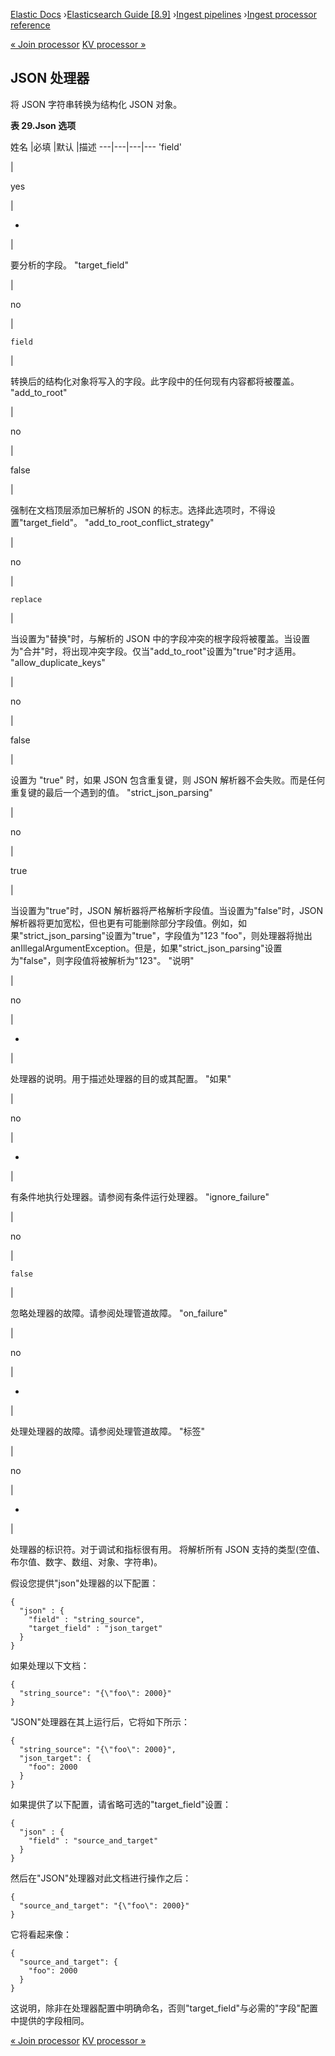 

[Elastic Docs](/guide/) ›[Elasticsearch Guide [8.9]](index.md) ›[Ingest
pipelines](ingest.md) ›[Ingest processor reference](processors.md)

[« Join processor](join-processor.md) [KV processor »](kv-processor.md)

## JSON 处理器

将 JSON 字符串转换为结构化 JSON 对象。

**表 29.Json 选项**

姓名 |必填 |默认 |描述 ---|---|---|--- 'field'

|

yes

|

-

|

要分析的字段。   "target_field"

|

no

|

`field`

|

转换后的结构化对象将写入的字段。此字段中的任何现有内容都将被覆盖。   "add_to_root"

|

no

|

false

|

强制在文档顶层添加已解析的 JSON 的标志。选择此选项时，不得设置"target_field"。   "add_to_root_conflict_strategy"

|

no

|

`replace`

|

当设置为"替换"时，与解析的 JSON 中的字段冲突的根字段将被覆盖。当设置为"合并"时，将出现冲突字段。仅当"add_to_root"设置为"true"时才适用。   "allow_duplicate_keys"

|

no

|

false

|

设置为 "true" 时，如果 JSON 包含重复键，则 JSON 解析器不会失败。而是任何重复键的最后一个遇到的值。   "strict_json_parsing"

|

no

|

true

|

当设置为"true"时，JSON 解析器将严格解析字段值。当设置为"false"时，JSON 解析器将更加宽松，但也更有可能删除部分字段值。例如，如果"strict_json_parsing"设置为"true"，字段值为"123 "foo"，则处理器将抛出 anIllegalArgumentException。但是，如果"strict_json_parsing"设置为"false"，则字段值将被解析为"123"。   "说明"

|

no

|

-

|

处理器的说明。用于描述处理器的目的或其配置。   "如果"

|

no

|

-

|

有条件地执行处理器。请参阅有条件运行处理器。   "ignore_failure"

|

no

|

`false`

|

忽略处理器的故障。请参阅处理管道故障。   "on_failure"

|

no

|

-

|

处理处理器的故障。请参阅处理管道故障。   "标签"

|

no

|

-

|

处理器的标识符。对于调试和指标很有用。   将解析所有 JSON 支持的类型(空值、布尔值、数字、数组、对象、字符串)。

假设您提供"json"处理器的以下配置：

    
    
    {
      "json" : {
        "field" : "string_source",
        "target_field" : "json_target"
      }
    }

如果处理以下文档：

    
    
    {
      "string_source": "{\"foo\": 2000}"
    }

"JSON"处理器在其上运行后，它将如下所示：

    
    
    {
      "string_source": "{\"foo\": 2000}",
      "json_target": {
        "foo": 2000
      }
    }

如果提供了以下配置，请省略可选的"target_field"设置：

    
    
    {
      "json" : {
        "field" : "source_and_target"
      }
    }

然后在"JSON"处理器对此文档进行操作之后：

    
    
    {
      "source_and_target": "{\"foo\": 2000}"
    }

它将看起来像：

    
    
    {
      "source_and_target": {
        "foo": 2000
      }
    }

这说明，除非在处理器配置中明确命名，否则"target_field"与必需的"字段"配置中提供的字段相同。

[« Join processor](join-processor.md) [KV processor »](kv-processor.md)
